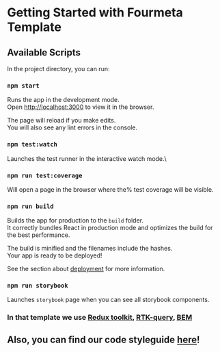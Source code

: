 # Getting Started with Fourmeta Template

## Available Scripts

In the project directory, you can run:

### `npm start`

Runs the app in the development mode.\
Open [http://localhost:3000](http://localhost:3000) to view it in the browser.

The page will reload if you make edits.\
You will also see any lint errors in the console.

### `npm test:watch`

Launches the test runner in the interactive watch mode.\

### `npm run test:coverage`

Will open a page in the browser where the% test coverage will be visible.


### `npm run build`

Builds the app for production to the `build` folder.\
It correctly bundles React in production mode and optimizes the build for the best performance.

The build is minified and the filenames include the hashes.\
Your app is ready to be deployed!

See the section about [deployment](https://facebook.github.io/create-react-app/docs/deployment) for more information.

### `npm run storybook`

Launches `storybook` page when you can see all storybook components.

### In that template we use [Redux toolkit](https://redux-toolkit.js.org/tutorials/typescript), [RTK-query](https://redux-toolkit.js.org/rtk-query/overview), [BEM](https://ru.bem.info/methodology/)

## Also, you can find our code styleguide [here](https://docs.google.com/document/d/1TrwhOrgLUKfY74nbcaVb_FPAXja_wtlXPSSzHMmDWzA/edit?usp=sharing)!